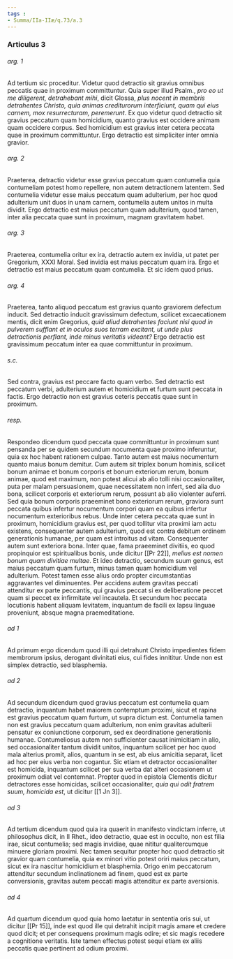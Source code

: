 ```yaml
---
tags : 
- Summa/IIa-IIæ/q.73/a.3
---
```


### Articulus 3

###### arg. 1
Ad tertium sic proceditur. Videtur quod detractio sit gravius omnibus peccatis quae in proximum committuntur. Quia super illud Psalm., *pro eo ut me diligerent, detrahebant mihi*, dicit Glossa, *plus nocent in membris detrahentes Christo, quia animas crediturorum interficiunt, quam qui eius carnem, mox resurrecturam, peremerunt*. Ex quo videtur quod detractio sit gravius peccatum quam homicidium, quanto gravius est occidere animam quam occidere corpus. Sed homicidium est gravius inter cetera peccata quae in proximum committuntur. Ergo detractio est simpliciter inter omnia gravior.

###### arg. 2
Praeterea, detractio videtur esse gravius peccatum quam contumelia quia contumeliam potest homo repellere, non autem detractionem latentem. Sed contumelia videtur esse maius peccatum quam adulterium, per hoc quod adulterium unit duos in unam carnem, contumelia autem unitos in multa dividit. Ergo detractio est maius peccatum quam adulterium, quod tamen, inter alia peccata quae sunt in proximum, magnam gravitatem habet.

###### arg. 3
Praeterea, contumelia oritur ex ira, detractio autem ex invidia, ut patet per Gregorium, XXXI Moral. Sed invidia est maius peccatum quam ira. Ergo et detractio est maius peccatum quam contumelia. Et sic idem quod prius.

###### arg. 4
Praeterea, tanto aliquod peccatum est gravius quanto graviorem defectum inducit. Sed detractio inducit gravissimum defectum, scilicet excaecationem mentis, dicit enim Gregorius, *quid aliud detrahentes faciunt nisi quod in pulverem sufflant et in oculos suos terram excitant, ut unde plus detractionis perflant, inde minus veritatis videant?* Ergo detractio est gravissimum peccatum inter ea quae committuntur in proximum.

###### s.c.
Sed contra, gravius est peccare facto quam verbo. Sed detractio est peccatum verbi, adulterium autem et homicidium et furtum sunt peccata in factis. Ergo detractio non est gravius ceteris peccatis quae sunt in proximum.

###### resp.
Respondeo dicendum quod peccata quae committuntur in proximum sunt pensanda per se quidem secundum nocumenta quae proximo inferuntur, quia ex hoc habent rationem culpae. Tanto autem est maius nocumentum quanto maius bonum demitur. Cum autem sit triplex bonum hominis, scilicet bonum animae et bonum corporis et bonum exteriorum rerum, bonum animae, quod est maximum, non potest alicui ab alio tolli nisi occasionaliter, puta per malam persuasionem, quae necessitatem non infert, sed alia duo bona, scilicet corporis et exteriorum rerum, possunt ab alio violenter auferri. Sed quia bonum corporis praeeminet bono exteriorum rerum, graviora sunt peccata quibus infertur nocumentum corpori quam ea quibus infertur nocumentum exterioribus rebus. Unde inter cetera peccata quae sunt in proximum, homicidium gravius est, per quod tollitur vita proximi iam actu existens, consequenter autem adulterium, quod est contra debitum ordinem generationis humanae, per quam est introitus ad vitam. Consequenter autem sunt exteriora bona. Inter quae, fama praeeminet divitiis, eo quod propinquior est spiritualibus bonis, unde dicitur [[Pr 22]], *melius est nomen bonum quam divitiae multae*. Et ideo detractio, secundum suum genus, est maius peccatum quam furtum, minus tamen quam homicidium vel adulterium. Potest tamen esse alius ordo propter circumstantias aggravantes vel diminuentes. Per accidens autem gravitas peccati attenditur ex parte peccantis, qui gravius peccat si ex deliberatione peccet quam si peccet ex infirmitate vel incautela. Et secundum hoc peccata locutionis habent aliquam levitatem, inquantum de facili ex lapsu linguae proveniunt, absque magna praemeditatione.

###### ad 1
Ad primum ergo dicendum quod illi qui detrahunt Christo impedientes fidem membrorum ipsius, derogant divinitati eius, cui fides innititur. Unde non est simplex detractio, sed blasphemia.

###### ad 2
Ad secundum dicendum quod gravius peccatum est contumelia quam detractio, inquantum habet maiorem contemptum proximi, sicut et rapina est gravius peccatum quam furtum, ut supra dictum est. Contumelia tamen non est gravius peccatum quam adulterium, non enim gravitas adulterii pensatur ex coniunctione corporum, sed ex deordinatione generationis humanae. Contumeliosus autem non sufficienter causat inimicitiam in alio, sed occasionaliter tantum dividit unitos, inquantum scilicet per hoc quod mala alterius promit, alios, quantum in se est, ab eius amicitia separat, licet ad hoc per eius verba non cogantur. Sic etiam et detractor occasionaliter est homicida, inquantum scilicet per sua verba dat alteri occasionem ut proximum odiat vel contemnat. Propter quod in epistola Clementis dicitur detractores esse homicidas, scilicet occasionaliter, *quia qui odit fratrem suum, homicida est*, ut dicitur [[1 Jn 3]].

###### ad 3
Ad tertium dicendum quod quia ira quaerit in manifesto vindictam inferre, ut philosophus dicit, in II Rhet., ideo detractio, quae est in occulto, non est filia irae, sicut contumelia; sed magis invidiae, quae nititur qualitercumque minuere gloriam proximi. Nec tamen sequitur propter hoc quod detractio sit gravior quam contumelia, quia ex minori vitio potest oriri maius peccatum, sicut ex ira nascitur homicidium et blasphemia. Origo enim peccatorum attenditur secundum inclinationem ad finem, quod est ex parte conversionis, gravitas autem peccati magis attenditur ex parte aversionis.

###### ad 4
Ad quartum dicendum quod quia homo laetatur in sententia oris sui, ut dicitur [[Pr 15]], inde est quod ille qui detrahit incipit magis amare et credere quod dicit; et per consequens proximum magis odire; et sic magis recedere a cognitione veritatis. Iste tamen effectus potest sequi etiam ex aliis peccatis quae pertinent ad odium proximi.

